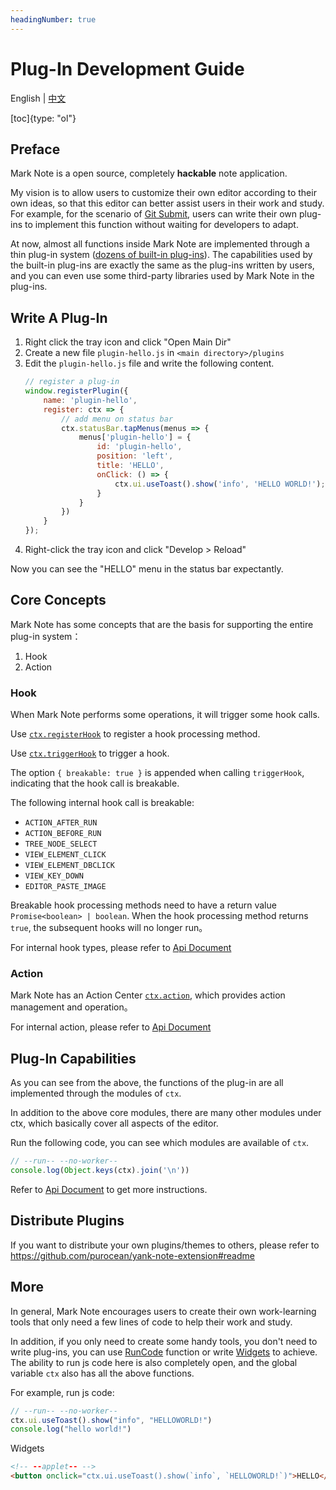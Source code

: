 ```yaml
---
headingNumber: true
---
```


# Plug-In Development Guide

English | [中文](./PLUGIN_ZH-CN.md)

[toc]{type: "ol"}

## Preface

Mark Note is a open source, completely **hackable** note application.

My vision is to allow users to customize their own editor according to their own ideas, so that this editor can better assist users in their work and study. For example, for the scenario of [Git Submit](https://github.com/purocean/yn/issues/65#issuecomment-962472562), users can write their own plug-ins to implement this function without waiting for developers to adapt.

At now, almost all functions inside Mark Note are implemented through a thin plug-in system ([dozens of built-in plug-ins](https://github.com/purocean/yn/tree/develop/src/renderer/plugins)). The capabilities used by the built-in plug-ins are exactly the same as the plug-ins written by users, and you can even use some third-party libraries used by Mark Note in the plug-ins.

## Write A Plug-In

1. Right click the tray icon and click "Open Main Dir"
2. Create a new file `plugin-hello.js` in `<main directory>/plugins`
3. Edit the `plugin-hello.js` file and write the following content.
    ```js
    // register a plug-in
    window.registerPlugin({
        name: 'plugin-hello',
        register: ctx => {
            // add menu on status bar
            ctx.statusBar.tapMenus(menus => {
                menus['plugin-hello'] = {
                    id: 'plugin-hello',
                    position: 'left',
                    title: 'HELLO',
                    onClick: () => {
                        ctx.ui.useToast().show('info', 'HELLO WORLD!');
                    }
                }
            })
        }
    });
    ```
4. Right-click the tray icon and click "Develop > Reload"

Now you can see the "HELLO" menu in the status bar expectantly.

## Core Concepts

Mark Note has some concepts that are the basis for supporting the entire plug-in system：

1. Hook
1. Action

### Hook

When Mark Note performs some operations, it will trigger some hook calls.

Use [`ctx.registerHook`](https://yn-api-doc.vercel.app/modules/renderer_core_hook.html#registerHook) to register a hook processing method.

Use [`ctx.triggerHook`](https://yn-api-doc.vercel.app/modules/renderer_core_hook.html#triggerHook) to trigger a hook.

The option `{ breakable: true }` is appended when calling `triggerHook`, indicating that the hook call is breakable.

The following internal hook call is breakable:

- `ACTION_AFTER_RUN`
- `ACTION_BEFORE_RUN`
- `TREE_NODE_SELECT`
- `VIEW_ELEMENT_CLICK`
- `VIEW_ELEMENT_DBCLICK`
- `VIEW_KEY_DOWN`
- `EDITOR_PASTE_IMAGE`

Breakable hook processing methods need to have a return value `Promise<boolean> | boolean`. When the hook processing method returns `true`, the subsequent hooks will no longer run。

For internal hook types, please refer to [Api Document](https://yn-api-doc.vercel.app/modules/renderer_types.html#BuildInHookTypes)

### Action

Mark Note has an Action Center [`ctx.action`](https://yn-api-doc.vercel.app/modules/renderer_core_action.html), which provides action management and operation。

For internal action, please refer to [Api Document](https://yn-api-doc.vercel.app/modules/renderer_types.html#BuildInActions)

## Plug-In Capabilities

As you can see from the above, the functions of the plug-in are all implemented through the modules of `ctx`.

In addition to the above core modules, there are many other modules under ctx, which basically cover all aspects of the editor.

Run the following code, you can see which modules are available of `ctx`.

```js
// --run-- --no-worker--
console.log(Object.keys(ctx).join('\n'))
```

Refer to [Api Document](https://yn-api-doc.vercel.app/modules/renderer_context.html) to get more instructions.

## Distribute Plugins

If you want to distribute your own plugins/themes to others, please refer to https://github.com/purocean/yank-note-extension#readme

## More

In general, Mark Note encourages users to create their own work-learning tools that only need a few lines of code to help their work and study.

In addition, if you only need to create some handy tools, you don't need to write plug-ins, you can use [RunCode](FEATURES.md#RunCode) function or write [Widgets](FEATURES.md#Widgets) to achieve. The ability to run js code here is also completely open, and the global variable `ctx` also has all the above functions.

For example, run js code:

```js
// --run-- --no-worker--
ctx.ui.useToast().show("info", "HELLOWORLD!")
console.log("hello world!")
```

Widgets

```html
<!-- --applet-- -->
<button onclick="ctx.ui.useToast().show(`info`, `HELLOWORLD!`)">HELLO</button>
```
